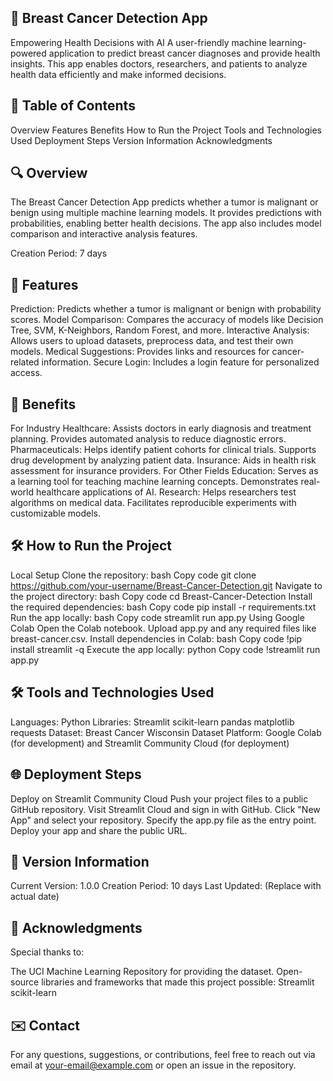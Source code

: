 
## 🏥 Breast Cancer Detection App
Empowering Health Decisions with AI
A user-friendly machine learning-powered application to predict breast cancer diagnoses and provide health insights. This app enables doctors, researchers, and patients to analyze health data efficiently and make informed decisions.


## 📜 Table of Contents
Overview
Features
Benefits
How to Run the Project
Tools and Technologies Used
Deployment Steps
Version Information
Acknowledgments


## 🔍 Overview
The Breast Cancer Detection App predicts whether a tumor is malignant or benign using multiple machine learning models. It provides predictions with probabilities, enabling better health decisions. The app also includes model comparison and interactive analysis features.

Creation Period: 7 days


## 🚀 Features
Prediction: Predicts whether a tumor is malignant or benign with probability scores.
Model Comparison: Compares the accuracy of models like Decision Tree, SVM, K-Neighbors, Random Forest, and more.
Interactive Analysis: Allows users to upload datasets, preprocess data, and test their own models.
Medical Suggestions: Provides links and resources for cancer-related information.
Secure Login: Includes a login feature for personalized access.


## 🌟 Benefits
For Industry
Healthcare:
Assists doctors in early diagnosis and treatment planning.
Provides automated analysis to reduce diagnostic errors.
Pharmaceuticals:
Helps identify patient cohorts for clinical trials.
Supports drug development by analyzing patient data.
Insurance:
Aids in health risk assessment for insurance providers.
For Other Fields
Education:
Serves as a learning tool for teaching machine learning concepts.
Demonstrates real-world healthcare applications of AI.
Research:
Helps researchers test algorithms on medical data.
Facilitates reproducible experiments with customizable models.


## 🛠️ How to Run the Project
Local Setup
Clone the repository:
bash
Copy code
git clone https://github.com/your-username/Breast-Cancer-Detection.git
Navigate to the project directory:
bash
Copy code
cd Breast-Cancer-Detection
Install the required dependencies:
bash
Copy code
pip install -r requirements.txt
Run the app locally:
bash
Copy code
streamlit run app.py
Using Google Colab
Open the Colab notebook.
Upload app.py and any required files like breast-cancer.csv.
Install dependencies in Colab:
bash
Copy code
!pip install streamlit -q
Execute the app locally:
python
Copy code
!streamlit run app.py


## 🛠️ Tools and Technologies Used
Languages: Python
Libraries:
Streamlit
scikit-learn
pandas
matplotlib
requests
Dataset: Breast Cancer Wisconsin Dataset
Platform: Google Colab (for development) and Streamlit Community Cloud (for deployment)


## 🌐 Deployment Steps
Deploy on Streamlit Community Cloud
Push your project files to a public GitHub repository.
Visit Streamlit Cloud and sign in with GitHub.
Click "New App" and select your repository.
Specify the app.py file as the entry point.
Deploy your app and share the public URL.


## 🔖 Version Information
Current Version: 1.0.0
Creation Period: 10 days
Last Updated: (Replace with actual date)


## 🙏 Acknowledgments
Special thanks to:

The UCI Machine Learning Repository for providing the dataset.
Open-source libraries and frameworks that made this project possible:
Streamlit
scikit-learn


## ✉️ Contact
For any questions, suggestions, or contributions, feel free to reach out via email at your-email@example.com or open an issue in the repository.
